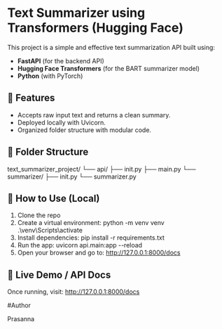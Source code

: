 # Text Summarizer using Transformers (Hugging Face)

This project is a simple and effective text summarization API built using:

- **FastAPI** (for the backend API)
- **Hugging Face Transformers** (for the BART summarizer model)
- **Python** (with PyTorch)
## 🚀 Features

- Accepts raw input text and returns a clean summary.
- Deployed locally with Uvicorn.
- Organized folder structure with modular code.
## 📁 Folder Structure

text_summarizer_project/
└── api/
├── init.py
├── main.py
└── summarizer/
├── init.py
└── summarizer.py
## 🧪 How to Use (Local)

1. Clone the repo  
2. Create a virtual environment:
python -m venv venv
.\venv\Scripts\activate
3. Install dependencies:
pip install -r requirements.txt
4. Run the app:
uvicorn api.main:app --reload
5. Open your browser and go to:
http://127.0.0.1:8000/docs
## 🔗 Live Demo / API Docs

Once running, visit:
http://127.0.0.1:8000/docs

#Author

Prasanna


